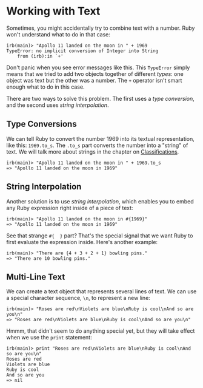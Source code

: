 # Working with Text

Sometimes, you might accidentally try to combine text with a number.
Ruby won't understand what to do in that case:

``` irb
irb(main)> "Apollo 11 landed on the moon in " + 1969
TypeError: no implicit conversion of Integer into String
	from (irb):in `+'
```

Don't panic when you see error messages like this.  This `TypeError` simply means
that we tried to add two objects together of different _types_:
one object was text but the other was a number.  The `+` operator isn't
smart enough what to do in this case.  

There are two ways to solve this problem.  The first uses a _type
conversion_, and the second uses _string interpolation_.

## Type Conversions

We can tell Ruby to convert the number 1969 into its textual representation,
like this: `1969.to_s`.  The `.to_s` part converts the number
into a "string" of text.  We will talk more about strings in the chapter
on [Classifications](/3-ruby/1-introduction/7-classifications).

``` irb
irb(main)> "Apollo 11 landed on the moon in " + 1969.to_s
=> "Apollo 11 landed on the moon in 1969"
```

## String Interpolation

Another solution is to use _string interpolation_, which enables
you to embed any Ruby expression right inside of a piece of text:

``` irb
irb(main)> "Apollo 11 landed on the moon in #{1969}"
=> "Apollo 11 landed on the moon in 1969"
```

See that strange `#{  }` part?  That's the special signal that
we want Ruby to first evaluate the expression inside.  Here's
another example:

``` irb
irb(main)> "There are {4 + 3 + 2 + 1} bowling pins."
=> "There are 10 bowling pins."
```

## Multi-Line Text

We can create a text object that represents several lines of text.
We can use a special character sequence, `\n`, to represent a new line:

``` irb
irb(main)> "Roses are red\nViolets are blue\nRuby is cool\nAnd so are you\n"
=> "Roses are red\nViolets are blue\nRuby is cool\nAnd so are you\n"
```

Hmmm, that didn't seem to do anything special yet, but they will take effect
when we use the `print` statement:

``` irb
irb(main)> print "Roses are red\nViolets are blue\nRuby is cool\nAnd so are you\n"
Roses are red
Violets are blue
Ruby is cool
And so are you
=> nil
```
